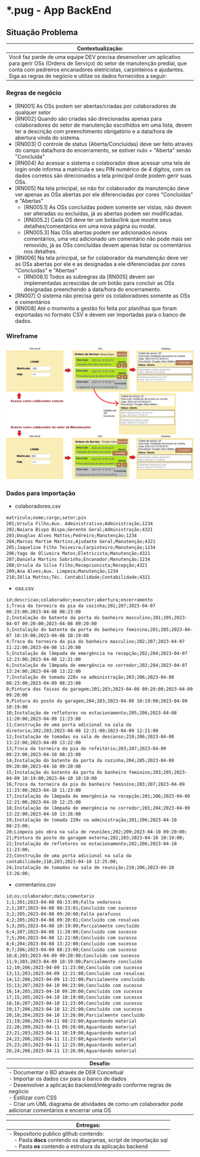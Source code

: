 # *.pug - App BackEnd
## Situação Problema
|Contextualização:|
|-|
|Você faz parde de uma equipe DEV precisa desenvolver um aplicativo para gerir OSs (Ordens de Serviço) do setor de manutenção predial, que conta com pedreiros encanadores eletricistas, carpinteiros e ajudantes. Siga as regras de negócio e utilize os dados fornecidos a seguir:|

### Regras de negócio
- [RN001] As OSs podem ser abertas/criadas por colaboradores de qualquer setor
- [RN002] Quando são criadas são direcionadas apenas para colaboradores do setor de manutenção escolhidos em uma lista, devem ter a descrição com preenchimento obrigatório e a data/hora de abertura vinda do sistema.
- [RN003] O controle de status (Aberta/Concluídas) deve ser feito através do campo data/hora do encerramento, se estiver nulo = "Aberta" senão "Concluída"
- [RN004] Ao acessar o sistema o colaborador deve acessar uma tela de login onde informa a matrícula e seu PIN numérico de 4 dígitos, com os dados corretos são direcionados a tela principal onde podem gerir suas OSs.
- [RN005] Na tela principal, se não for colaborador da manutenção deve ver apenas as OSs abertas por ele diferenciadas por cores "Concluídas" e "Abertas"
    - [RN005.1] As OSs concluídas podem somente ser vistas, não devem ser alteradas ou excluídas, já as abertas podem ser modificadas.
    - [RN005.2] Cada OS deve ter um botão/link que mostre seus detalhes/comentários em uma nova página ou modal.
    - [RN005.3] Nas OSs abertas podem ser adicionados novos comentários, uma vez adicionado um comentário não pode mais ser removido, já as OSs concluídas devem apenas listar os comentários nos detalhes.
- [RN006] Na tela principal, se for colaborador da manutenção deve ver as OSs abertas por ele e as designadas a ele diferenciadas por cores "Concluídas" e "Abertas"
    - [RN006.1] Todos as subregras da [RN005] devem ser implementadas acrescidas de um botão para concluir as OSs designadas preenchendo a data/hora do encerramento.
- [RN007] O sistema não precisa gerir os colaboradores somente as OSs e comentários
- [RN008] Até o momento a gestão foi feita por planilhas que foram exportadas no formato CSV e devem ser importadas para o banco de dados.

### Wireframe
![Wireframe](wireframe.png)

### Dados para importação
- colaboradores.csv
```csv
matricula;nome;cargo;setor;pin
201;Ursula Filho;Aux. Administrativo;Administração;1234
202;Naiara Bispo Bispo;Gerente Geral;Administração;4321
203;Douglas Alves Mattos;Pedreiro;Manutenção;1234
204;Marcos Martim Martins;Ajudante Geral;Manutenção;4321
205;Jaqueline Filho Teixeira;Carpinteiro;Manutenção;1234
206;Yago de Oliveira Matos;Eletricista;Manutenção;4321
207;Daniela Martins Sobrinho;Encanador;Manutenção;1234
208;Ursula da Silva Filho;Recepcionista;Recepção;4321
209;Ana Alves;Aux. Limpeza;Manutenção;1234
210;Zélia Mattos;Téc. Contabilidade;Contabilidade;4321
```
- oss.csv
```csv
id;descricao;colaborador;executor;abertura;encerramento
1;Troca da torneira da pia da cozinha;201;207;2023-04-07 08:23:00;2023-04-08 08:23:00
2;Instalação do batente da porta do banheiro masculino;201;205;2023-04-07 09:20:00;2023-04-08 09:20:00
3;Instalação do batente da porta do banheiro feminino;201;205;2023-04-07 10:19:00;2023-04-08 10:19:00
4;Troca da torneira da pia do banheiro masculino;202;207;2023-04-07 11:22:00;2023-04-08 11:20:00
5;Instalação de lâmpada de emergência na recepção;202;204;2023-04-07 12:23:00;2023-04-08 12:21:00
6;Instalação de lâmpada de emergência no corredor;202;204;2023-04-07 13:24:00;2023-04-08 13:22:00
7;Instalação de tomada 220v na administração;203;206;2023-04-08 08:23:00;2023-04-09 08:23:00
8;Pintura das faixas da garagem;201;203;2023-04-08 09:20:00;2023-04-09 09:20:00
9;Pintura do poste da garagem;204;203;2023-04-08 10:19:00;2023-04-09 10:19:00
10;Instalação de refletores no estacionamento;205;206;2023-04-08 11:20:00;2023-04-09 11:23:00
11;Construção de uma porta adicional na sala da diretoria;202;203;2023-04-08 12:21:00;2023-04-09 12:21:00
12;Instalação de tomadas na sala de descanso;210;206;2023-04-08 13:22:00;2023-04-09 13:22:00
13;Troca da torneira da pia do refeitório;203;207;2023-04-09 08:23:00;2023-04-10 08:23:00
14;Instalação do batente da porta da cozinha;204;205;2023-04-09 09:20:00;2023-04-10 09:20:00
15;Instalação do batente da porta do banheiro feminino;203;205;2023-04-09 10:19:00;2023-04-10 10:19:00
16;Troca da torneira da pia do banheiro feminino;203;207;2023-04-09 11:23:00;2023-04-10 11:23:00
17;Instalação de lâmpada de emergência na recepção;201;206;2023-04-09 12:21:00;2023-04-10 12:25:00
18;Instalação de lâmpada de emergência no corredor;201;204;2023-04-09 13:22:00;2023-04-10 13:26:00
19;Instalação de tomada 220v na administração;201;206;2023-04-10 08:23:00;
20;Limpeza pós obra na sala de reuniões;202;209;2023-04-10 09:20:00;
21;Pintura do poste da garagem externa;202;203;2023-04-10 10:19:00;
22;Instalação de refletores no estacionamento;202;206;2023-04-10 11:23:00;
23;Construção de uma porta adicional na sala da contabilidade;210;203;2023-04-10 12:25:00;
24;Instalação de tomadas na sala de reunição;210;206;2023-04-10 13:26:00;
```
- comentarios.csv
```csv
id;os;colaborador;data;comentario
1;1;201;2023-04-08 08:23:00;Falta vedarosca
2;1;207;2023-04-08 08:23:01;Concluído com sucesso
3;2;205;2023-04-08 09:20:00;Falta parafusos
4;2;205;2023-04-08 09:20:01;Concluído com resalvas
5;3;205;2023-04-08 10:19:00;Parcialmente concluído
6;4;207;2023-04-08 11:20:00;Concluído com sucesso
7;5;204;2023-04-08 12:21:00;Concluído com sucesso
8;6;204;2023-04-08 13:22:00;Concluído com sucesso
9;7;206;2023-04-09 08:23:00;Concluído com sucesso
10;8;203;2023-04-09 09:20:00;Concluído com sucesso
11;9;203;2023-04-09 10:19:00;Parcialmente concluído
12;10;206;2023-04-09 11:23:00;Concluído com sucesso
13;11;203;2023-04-09 12:21:00;Concluído com resalvas
14;12;206;2023-04-09 13:22:00;Parcialmente concluído
15;13;207;2023-04-10 08:23:00;Concluído com sucesso
16;14;205;2023-04-10 09:20:00;Concluído com sucesso
17;15;205;2023-04-10 10:19:00;Concluído com sucesso
18;16;207;2023-04-10 11:23:00;Concluído com sucesso
19;17;206;2023-04-10 12:25:00;Concluído com sucesso
20;18;204;2023-04-10 13:26:00;Parcialmente concluído
21;19;206;2023-04-11 08:23:00;Aguardando material
22;20;209;2023-04-11 09:20:00;Aguardando material
23;21;203;2023-04-11 10:19:00;Aguardando material
24;22;206;2023-04-11 11:23:00;Aguardando material
25;23;203;2023-04-11 12:25:00;Aguardando material
26;24;206;2023-04-11 13:26:00;Aguardando material
```
|Desafio:|
|-|
|- Documentar o BD através de DER Conceitual<br>- Importar os dados csv para o banco de dados<br>- Desenvolver a aplicação backend/integrado conforme regras de negócio<br>- Estilizar com CSS<br>- Criar um UML diagrama de atividades de como um colaborador pode adicionar comentários e encerrar uma OS|

|Entregas:|
|-|
|- Repositorio publico github contendo:<br>&emsp;- Pasta **docs** contendo os diagramas, script de importação sql<br>&emsp;- Pasta **os** contendo a estrutura da aplicação backend|